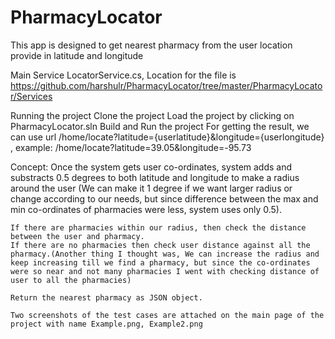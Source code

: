 # PharmacyLocator
This app is designed to get nearest pharmacy from the user location provide in latitude and longitude

Main Service LocatorService.cs, Location for the file is https://github.com/harshulr/PharmacyLocator/tree/master/PharmacyLocator/Services

Running the project
  Clone the project
  Load the project by clicking on PharmacyLocator.sln
  Build and Run the project
  For getting the result, we can use url /home/locate?latitude={userlatitude}&longitude={userlongitude} ,
                          example:       /home/locate?latitude=39.05&longitude=-95.73

  Concept: 
    Once the system gets user co-ordinates, system adds and substracts 0.5 degrees to both latitude and longitude
    to make a radius around the user (We can make it 1 degree if we want larger radius or change according to our needs, but since difference between
    the max and min co-ordinates of pharmacies were less, system uses only 0.5). 
    
    If there are pharmacies within our radius, then check the distance between the user and pharmacy.
    If there are no pharmacies then check user distance against all the pharmacy.(Another thing I thought was, We can increase the radius and 
    keep increasing till we find a pharmacy, but since the co-ordinates were so near and not many pharmacies I went with checking distance of user to all the pharmacies)
    
    Return the nearest pharmacy as JSON object.

    Two screenshots of the test cases are attached on the main page of the project with name Example.png, Example2.png
    
